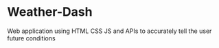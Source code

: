 # Weather-Dash
Web application using HTML CSS JS and APIs to accurately tell the user future conditions 
